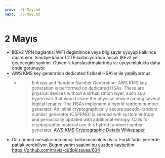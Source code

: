 ```yaml
---
prev: ./1-May.md
next: ./3-May.md
---
```


# 2 Mayıs

- IKEv2 VPN baglantisi WiFi degistirince veya bilgisayar uyuyup kalkinca dusmuyor. Simdiye kadar L2TP kullaniyordum ancak IKEv2 ye gececegim sanirim. Guvenlik karislastirmalarinda ve uyuyumlulukta daha onde gorunuyor.
- AWS KMS key generation dedicated fiziksel HSA'ler ile yapiliyormus
  - > Entropy and Random Number Generation: AWS KMS key generation is performed on dedicated HSAs. These are physical devices without a virtualization layer, such as a hypervisor that would share the physical device among several logical tenants. The HSAs implement a hybrid random number generator. An initial cryptographically secure pseudo-random number generator (CSPRNG) is seeded with system entropy and periodically updated with additional entropy. Calls for cryptographic material use this hybrid random number generator. [AWS KMS Cryptographic Details Whitepaper](https://d0.awsstatic.com/whitepapers/KMS-Cryptographic-Details.pdf)
- Git commit mesajlarinda emoji kullanmamak en iyisi. Farkli farkli yerlerde patlak verebiliyor. Bugun yarim saatimi bu yuzden kaybettim https://github.com/travis-ci/dpl/issues/604
